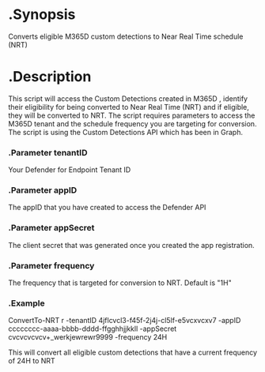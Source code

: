 # .Synopsis
  Converts eligible M365D custom detections to Near Real Time schedule (NRT)

# .Description
  This script will access the Custom Detections created in M365D , identify their eligibility 
  for being converted to Near Real Time (NRT) and if eligible, they will be converted to NRT.
  The script requires parameters to access the M365D tenant and the  schedule frequency you
  are targeting for conversion. The script is using the Custom Detections API which has been 
  in Graph.

### .Parameter tenantID
  Your Defender for Endpoint Tenant ID

### .Parameter appID
  The appID that you have created to access the Defender API

### .Parameter appSecret
  The client secret that was generated once you created the app registration.

### .Parameter frequency
  The frequency that is targeted for conversion to NRT. Default is "1H"

### .Example
  ConvertTo-NRT r -tenantID 4jflcvcl3-f45f-2j4j-cl5lf-e5vcxvcxv7 -appID cccccccc-aaaa-bbbb-dddd-ffgghhjjkkll -appSecret cvcvcvcvcv+_werkjewrewr9999 -frequency 24H

  This will convert all eligible custom detections that have a current frequency of 24H to NRT

